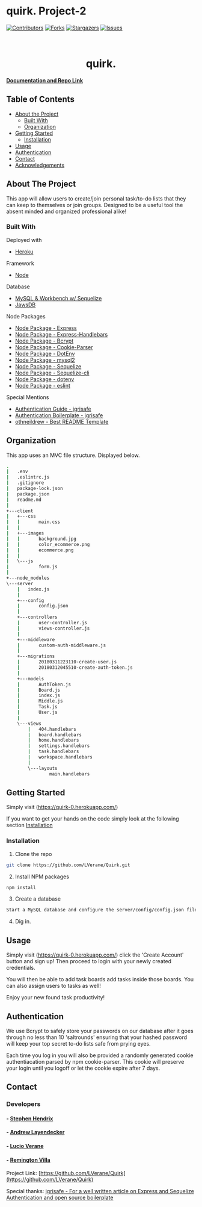 # quirk. Project-2

[![Contributors][contributors-shield]][contributors-url]
[![Forks][forks-shield]][forks-url]
[![Stargazers][stars-shield]][stars-url]
[![Issues][issues-shield]][issues-url]

<!-- PROJECT LOGO -->
<br />
<p align="center">
  <h1 align="center">quirk.</h1>
    <a href="https://github.com/LVerane/Quirk"><strong>Documentation and Repo Link</strong></a>
    <br />
  </p>
</p>

<!-- TABLE OF CONTENTS -->

## Table of Contents

- [About the Project](#about-the-project)
  - [Built With](#built-with)
  - [Organization](#Organization)
- [Getting Started](#getting-started)
  - [Installation](#installation)
- [Usage](#usage)
- [Authentication](#authentication)
- [Contact](#contact)
- [Acknowledgements](#acknowledgements)

<!-- ABOUT THE PROJECT -->

## About The Project

This app will allow users to create/join personal task/to-do lists that they can keep to themselves or join groups. Designed to be a useful tool the absent minded and organized professional alike!

### Built With

Deployed with

- [Heroku](https://www.heroku.com/)

Framework

- [Node](https://nodejs.org/en/)

Database

- [MySQL & Workbench w/ Sequelize](https://www.mysql.com/)
- [JawsDB](https://elements.heroku.com/addons/jawsdb)

Node Packages

- [Node Package - Express](https://www.npmjs.com/package/Express)
- [Node Package - Express-Handlebars](https://www.npmjs.com/package/express-handlebars)
- [Node Package - Bcrypt](https://www.npmjs.com/package/Bcrpyt)
- [Node Package - Cookie-Parser](https://www.npmjs.com/package/cookie-parser)
- [Node Package - DotEnv](https://www.npmjs.com/package/dotenv)
- [Node Package - mysql2](https://www.npmjs.com/package/mysql2)
- [Node Package - Sequelize](https://www.npmjs.com/package/Sequelize)
- [Node Package - Sequelize-cli](https://www.npmjs.com/package/mysqlsequelize-cli2)
- [Node Package - dotenv](https://www.npmjs.com/package/dotenv)
- [Node Package - eslint](https://eslint.org/)

Special Mentions

- [Authentication Guide - jgrisafe](https://medium.com/@jgrisafe/custom-user-authentication-with-express-sequelize-and-bcrypt-667c4c0edef5)
- [Authentication Boilerplate - jgrisafe](https://github.com/jgrisafe/express-sequelize-authentication-boilerplate)
- [othneildrew - Best README Template](https://github.com/othneildrew/Best-README-Template)

<!-- Organization -->

## Organization

This app uses an MVC file structure. Displayed below.

```sh
.
|   .env
|   .eslintrc.js
|   .gitignore
|   package-lock.json
|   package.json
|   readme.md
|
+---client
|   +---css
|   |       main.css
|   |
|   +---images
|   |       background.jpg
|   |       color_ecommerce.png
|   |       ecommerce.png
|   |
|   \---js
|           form.js
|
+---node_modules
\---server
    |   index.js
    |
    +---config
    |       config.json
    |
    +---controllers
    |       user-controller.js
    |       views-controller.js
    |
    +---middleware
    |       custom-auth-middleware.js
    |
    +---migrations
    |       20180311223110-create-user.js
    |       20180312045510-create-auth-token.js
    |
    +---models
    |       AuthToken.js
    |       Board.js
    |       index.js
    |       Middle.js
    |       Task.js
    |       User.js
    |
    \---views
        |   404.handlebars
        |   board.handlebars
        |   home.handlebars
        |   settings.handlebars
        |   task.handlebars
        |   workspace.handlebars
        |
        \---layouts
                main.handlebars
```

<!-- GETTING STARTED -->

## Getting Started

Simply visit (https://quirk-0.herokuapp.com/)

If you want to get your hands on the code simply look at the following section [Installation](#installation)

### Installation

1. Clone the repo

```sh
git clone https://github.com/LVerane/Quirk.git
```

2. Install NPM packages

```sh
npm install
```

3. Create a database

```sh
Start a MySQL database and configure the server/config/config.json file accordingly.
```

4. Dig in.

<!-- USAGE EXAMPLES  -->

## Usage

Simply visit (https://quirk-0.herokuapp.com/) click the 'Create Account' button and sign up! Then proceed to login with your newly created credentials.

You will then be able to add task boards add tasks inside those boards. You can also assign users to tasks as well!

Enjoy your new found task productivity!

## Authentication

We use Bcrypt to safely store your passwords on our database after it goes through no less than 10 'saltrounds' ensuring that your hashed password will keep your top secret to-do lists safe from prying eyes.

Each time you log in you will also be provided a randomly generated cookie authentiacation parsed by npm cookie-parser. This cookie will preserve your login until you logoff or let the cookie expire after 7 days.

<!-- CONTACT -->

## Contact

### **Developers**

#### - [Stephen Hendrix](https://github.com/StephenTHendrix)

#### - [Andrew Layendecker](https://github.com/Alayendecker)

#### - [Lucio Verane](https://github.com/LVerane)

#### - [Remington Villa](https://github.com/remingtonjosh)

Project Link: [https://github.com/LVerane/Quirk](https://github.com/LVerane/Quirk)

Special thanks: [jgrisafe - For a well written article on Express and Sequelize Authentication and open source boilerplate](https://medium.com/@jgrisafe/custom-user-authentication-with-express-sequelize-and-bcrypt-667c4c0edef5)

<!-- MARKDOWN LINKS & IMAGES -->
<!-- https://www.markdownguide.org/basic-syntax/#reference-style-links -->

[contributors-shield]: https://img.shields.io/github/contributors/Alayendecker/Project-2.svg?style=flat-square
[contributors-url]: https://github.com/Alayendecker/Project-2/graphs/contributors
[forks-shield]: https://img.shields.io/github/forks/Alayendecker/Project-2.svg?style=flat-square
[forks-url]: https://github.com/Alayendecker/Project-2/network/members
[stars-shield]: https://img.shields.io/github/stars/Alayendecker/Project-2.svg?style=flat-square
[stars-url]: https://github.com/Alayendecker/Project-2/stargazers
[issues-shield]: https://img.shields.io/github/issues/Alayendecker/Project-2.svg?style=flat-square
[issues-url]: https://github.com/Alayendecker/Project-2/issues
